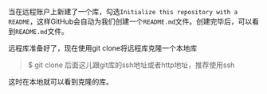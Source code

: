 当在远程账户上新建了一个库，勾选`Initialize this repository with a README`，这样GitHub会自动为我们创建一个`README.md`文件。创建完毕后，可以看到`README.md`文件。

远程库准备好了，现在使用git clone将远程库克隆一个本地库

> $ git clone 后面这儿跟git库的ssh地址或者http地址，推荐使用ssh

这时在本地就可以看到克隆的库。 